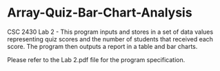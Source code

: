 # Array-Quiz-Bar-Chart-Analysis
CSC 2430 Lab 2 - This program inputs and stores in a set of data values representing quiz scores and the number of students that received each score. The program then outputs a report in a table and bar charts.

Please refer to the Lab 2.pdf file for the program specification.
